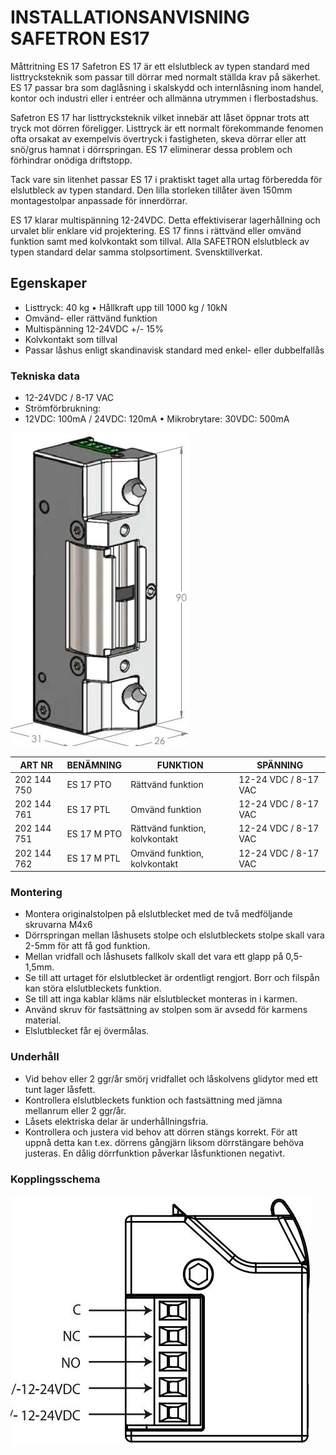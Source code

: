 # INSTALLATIONSANVISNING SAFETRON ES17

Måttritning ES 17 Safetron ES 17 är ett elslutbleck av typen standard med listtrycksteknik som passar till dörrar med normalt ställda krav på säkerhet. ES 17 passar bra som daglåsning i skalskydd och internlåsning inom handel, kontor och industri eller i entréer och allmänna utrymmen i flerbostadshus.

Safetron ES 17 har listtrycksteknik vilket innebär att låset öppnar trots att tryck mot dörren föreligger. Listtryck är ett normalt förekommande fenomen ofta orsakat av exempelvis övertryck i fastigheten, skeva dörrar eller att snö/grus hamnat i dörrspringan. ES 17 eliminerar dessa problem och förhindrar onödiga driftstopp.

Tack vare sin litenhet passar ES 17 i praktiskt taget alla urtag förberedda för elslutbleck av typen standard. Den lilla storleken tillåter även 150mm montagestolpar anpassade för innerdörrar.

ES 17 klarar multispänning 12-24VDC. Detta effektiviserar lagerhållning och urvalet blir enklare vid projektering. ES 17 finns i rättvänd eller omvänd funktion samt med kolvkontakt som tillval. Alla SAFETRON elslutbleck av typen standard delar samma stolpsortiment. Svensktillverkat.

## Egenskaper

- Listtryck: 40 kg • Hållkraft upp till 1000 kg / 10kN
- Omvänd- eller rättvänd funktion
- Multispänning 12-24VDC +/- 15%
- Kolvkontakt som tillval
- Passar låshus enligt skandinavisk standard med enkel- eller dubbelfallås

### Tekniska data

- 12-24VDC / 8-17 VAC
- Strömförbrukning:
- 12VDC: 100mA / 24VDC: 120mA • Mikrobrytare: 30VDC: 500mA

![](_page_0_Picture_17.jpeg)

| ART NR      | BENÄMNING   | FUNKTION                       | SPÄNNING             |
|-------------|-------------|--------------------------------|----------------------|
| 202 144 750 | ES 17 PTO   | Rättvänd funktion              | 12-24 VDC / 8-17 VAC |
| 202 144 761 | ES 17 PTL   | Omvänd funktion                | 12-24 VDC / 8-17 VAC |
| 202 144 751 | ES 17 M PTO | Rättvänd funktion, kolvkontakt | 12-24 VDC / 8-17 VAC |
| 202 144 762 | ES 17 M PTL | Omvänd funktion, kolvkontakt   | 12-24 VDC / 8-17 VAC |

### Montering

- Montera originalstolpen på elslutblecket med de två medföljande skruvarna M4x6
- Dörrspringan mellan låshusets stolpe och elslutbleckets stolpe skall vara 2-5mm för att få god funktion.
- Mellan vridfall och låshusets fallkolv skall det vara ett glapp på 0,5-1,5mm.
- Se till att urtaget för elslutblecket är ordentligt rengjort. Borr och filspån kan störa elslutbleckets funktion.
- Se till att inga kablar kläms när elslutblecket monteras in i karmen.
- Använd skruv för fastsättning av stolpen som är avsedd för karmens material.
- Elslutblecket får ej övermålas.

### Underhåll

- Vid behov eller 2 ggr/år smörj vridfallet och låskolvens glidytor med ett tunt lager låsfett.
- Kontrollera elslutbleckets funktion och fastsättning med jämna mellanrum eller 2 ggr/år.
- Låsets elektriska delar är underhållningsfria.
- Kontrollera och justera vid behov att dörren stängs korrekt. För att uppnå detta kan t.ex. dörrens gångjärn liksom dörrstängare behöva justeras. En dålig dörrfunktion påverkar låsfunktionen negativt.

### Kopplingsschema

![](_page_0_Figure_33.jpeg)